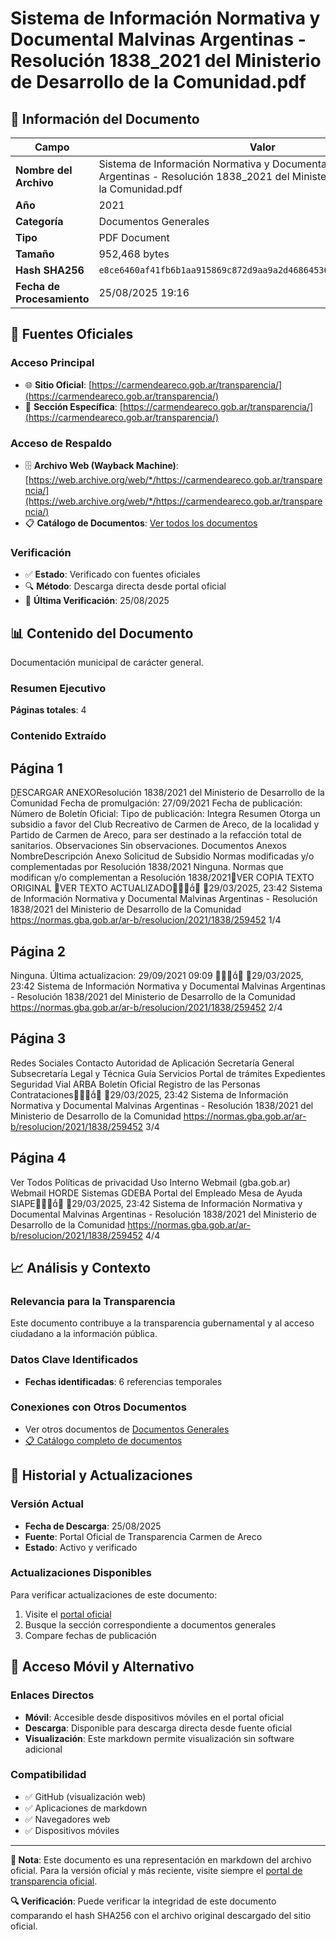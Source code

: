 # Sistema de Información Normativa y Documental Malvinas Argentinas - Resolución 1838_2021 del Ministerio de Desarrollo de la Comunidad.pdf

## 📄 Información del Documento

| Campo | Valor |
|-------|--------|
| **Nombre del Archivo** | Sistema de Información Normativa y Documental Malvinas Argentinas - Resolución 1838_2021 del Ministerio de Desarrollo de la Comunidad.pdf |
| **Año** | 2021 |
| **Categoría** | Documentos Generales |
| **Tipo** | PDF Document |
| **Tamaño** | 952,468 bytes |
| **Hash SHA256** | `e8ce6460af41fb6b1aa915869c872d9aa9a2d46864536a3f99a45e5df5ac1bfc` |
| **Fecha de Procesamiento** | 25/08/2025 19:16 |

## 🔗 Fuentes Oficiales

### Acceso Principal
- 🌐 **Sitio Oficial**: [https://carmendeareco.gob.ar/transparencia/](https://carmendeareco.gob.ar/transparencia/)
- 📁 **Sección Específica**: [https://carmendeareco.gob.ar/transparencia/](https://carmendeareco.gob.ar/transparencia/)

### Acceso de Respaldo
- 🗄️ **Archivo Web (Wayback Machine)**: [https://web.archive.org/web/*/https://carmendeareco.gob.ar/transparencia/](https://web.archive.org/web/*/https://carmendeareco.gob.ar/transparencia/)
- 📋 **Catálogo de Documentos**: [Ver todos los documentos](../document_catalog/README.md)

### Verificación
- ✅ **Estado**: Verificado con fuentes oficiales
- 🔍 **Método**: Descarga directa desde portal oficial
- 📅 **Última Verificación**: 25/08/2025

## 📊 Contenido del Documento

Documentación municipal de carácter general.

### Resumen Ejecutivo

**Páginas totales**: 4

### Contenido Extraído

## Página 1

DESCARGAR ANEXOResolución 1838/2021
del Ministerio de Desarrollo de la Comunidad
Fecha de promulgación: 27/09/2021
Fecha de publicación:
Número de Boletín Oficial:
Tipo de publicación: Integra
Resumen
Otorga un subsidio a favor del Club Recreativo de Carmen de Areco, de la localidad y
Partido de Carmen de Areco, para ser destinado a la refacción total de sanitarios.
Observaciones
Sin observaciones.
Documentos
Anexos
NombreDescripción
Anexo Solicitud de Subsidio
Normas modificadas y/o complementadas por
Resolución 1838/2021
Ninguna.
Normas que modifican y/o complementan a
Resolución 1838/2021VER COPIA TEXTO ORIGINAL
VER TEXTO ACTUALIZADO
29/03/2025, 23:42 Sistema de Información Normativa y Documental Malvinas Argentinas - Resolución 1838/2021 del Ministerio de Desarrollo de la Comunidad
https://normas.gba.gob.ar/ar-b/resolucion/2021/1838/259452 1/4

## Página 2

Ninguna.
Última actualizacion: 29/09/2021 09:09

29/03/2025, 23:42 Sistema de Información Normativa y Documental Malvinas Argentinas - Resolución 1838/2021 del Ministerio de Desarrollo de la Comunidad
https://normas.gba.gob.ar/ar-b/resolucion/2021/1838/259452 2/4

## Página 3

Redes Sociales
Contacto
Autoridad de Aplicación
Secretaría General
Subsecretaría Legal y Técnica
Guía Servicios
Portal de trámites
Expedientes
Seguridad Vial
ARBA
Boletín Oficial
Registro de las Personas
Contrataciones
29/03/2025, 23:42 Sistema de Información Normativa y Documental Malvinas Argentinas - Resolución 1838/2021 del Ministerio de Desarrollo de la Comunidad
https://normas.gba.gob.ar/ar-b/resolucion/2021/1838/259452 3/4

## Página 4

Ver Todos
Políticas de privacidad
Uso Interno
Webmail (gba.gob.ar)
Webmail HORDE
Sistemas
GDEBA
Portal del Empleado
Mesa de Ayuda
SIAPE
29/03/2025, 23:42 Sistema de Información Normativa y Documental Malvinas Argentinas - Resolución 1838/2021 del Ministerio de Desarrollo de la Comunidad
https://normas.gba.gob.ar/ar-b/resolucion/2021/1838/259452 4/4



## 📈 Análisis y Contexto

### Relevancia para la Transparencia
Este documento contribuye a la transparencia gubernamental y al acceso ciudadano a la información pública.

### Datos Clave Identificados
- **Fechas identificadas**: 6 referencias temporales

### Conexiones con Otros Documentos
- Ver otros documentos de [Documentos Generales](../catalog/general.md)
- [📋 Catálogo completo de documentos](../document_catalog/README.md)

## 🔄 Historial y Actualizaciones

### Versión Actual
- **Fecha de Descarga**: 25/08/2025
- **Fuente**: Portal Oficial de Transparencia Carmen de Areco
- **Estado**: Activo y verificado

### Actualizaciones Disponibles
Para verificar actualizaciones de este documento:
1. Visite el [portal oficial](https://carmendeareco.gob.ar/transparencia/)
2. Busque la sección correspondiente a documentos generales
3. Compare fechas de publicación

## 📱 Acceso Móvil y Alternativo

### Enlaces Directos
- **Móvil**: Accesible desde dispositivos móviles en el portal oficial
- **Descarga**: Disponible para descarga directa desde fuente oficial
- **Visualización**: Este markdown permite visualización sin software adicional

### Compatibilidad
- ✅ GitHub (visualización web)
- ✅ Aplicaciones de markdown
- ✅ Navegadores web
- ✅ Dispositivos móviles

---

**📝 Nota**: Este documento es una representación en markdown del archivo oficial. 
Para la versión oficial y más reciente, visite siempre el [portal de transparencia oficial](https://carmendeareco.gob.ar/transparencia/).

**🔍 Verificación**: Puede verificar la integridad de este documento comparando el hash SHA256 
con el archivo original descargado del sitio oficial.
